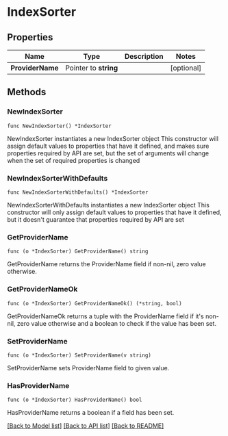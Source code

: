 # IndexSorter

## Properties

Name | Type | Description | Notes
------------ | ------------- | ------------- | -------------
**ProviderName** | Pointer to **string** |  | [optional] 

## Methods

### NewIndexSorter

`func NewIndexSorter() *IndexSorter`

NewIndexSorter instantiates a new IndexSorter object
This constructor will assign default values to properties that have it defined,
and makes sure properties required by API are set, but the set of arguments
will change when the set of required properties is changed

### NewIndexSorterWithDefaults

`func NewIndexSorterWithDefaults() *IndexSorter`

NewIndexSorterWithDefaults instantiates a new IndexSorter object
This constructor will only assign default values to properties that have it defined,
but it doesn't guarantee that properties required by API are set

### GetProviderName

`func (o *IndexSorter) GetProviderName() string`

GetProviderName returns the ProviderName field if non-nil, zero value otherwise.

### GetProviderNameOk

`func (o *IndexSorter) GetProviderNameOk() (*string, bool)`

GetProviderNameOk returns a tuple with the ProviderName field if it's non-nil, zero value otherwise
and a boolean to check if the value has been set.

### SetProviderName

`func (o *IndexSorter) SetProviderName(v string)`

SetProviderName sets ProviderName field to given value.

### HasProviderName

`func (o *IndexSorter) HasProviderName() bool`

HasProviderName returns a boolean if a field has been set.


[[Back to Model list]](../README.md#documentation-for-models) [[Back to API list]](../README.md#documentation-for-api-endpoints) [[Back to README]](../README.md)


